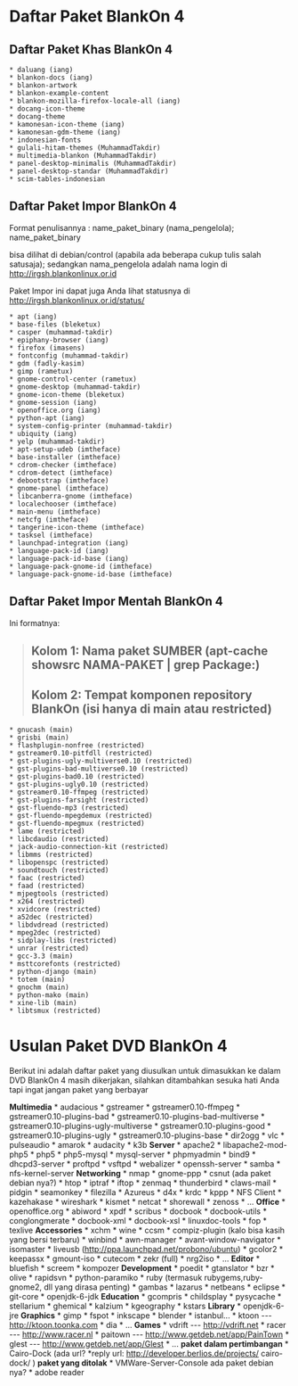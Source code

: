 # Daftar Paket BlankOn 4

## Daftar Paket Khas BlankOn 4
    * daluang (iang)
    * blankon-docs (iang)
    * blankon-artwork
    * blankon-example-content
    * blankon-mozilla-firefox-locale-all (iang)
    * docang-icon-theme
    * docang-theme
    * kamonesan-icon-theme (iang)
    * kamonesan-gdm-theme (iang)
    * indonesian-fonts
    * gulali-hitam-themes (MuhammadTakdir)
    * multimedia-blankon (MuhammadTakdir)
    * panel-desktop-minimalis (MuhammadTakdir)
    * panel-desktop-standar (MuhammadTakdir)
    * scim-tables-indonesian

## Daftar Paket Impor BlankOn 4
Format penulisannya : name_paket_binary (nama_pengelola); name_paket_binary

bisa dilihat di debian/control (apabila ada beberapa cukup tulis salah satusaja); sedangkan nama_pengelola adalah nama login di ​http://irgsh.blankonlinux.or.id

Paket Impor ini dapat juga Anda lihat statusnya di ​http://irgsh.blankonlinux.or.id/status/

    * apt (iang)
    * base-files (bleketux)
    * casper (muhammad-takdir)
    * epiphany-browser (iang)
    * firefox (imasens)
    * fontconfig (muhammad-takdir)
    * gdm (fadly-kasim)
    * gimp (rametux)
    * gnome-control-center (rametux)
    * gnome-desktop (muhammad-takdir)
    * gnome-icon-theme (bleketux)
    * gnome-session (iang)
    * openoffice.org (iang)
    * python-apt (iang)
    * system-config-printer (muhammad-takdir)
    * ubiquity (iang)
    * yelp (muhammad-takdir)
    * apt-setup-udeb (imtheface)
    * base-installer (imtheface)
    * cdrom-checker (imtheface)
    * cdrom-detect (imtheface)
    * debootstrap (imtheface)
    * gnome-panel (imtheface)
    * libcanberra-gnome (imtheface)
    * localechooser (imtheface)
    * main-menu (imtheface)
    * netcfg (imtheface)
    * tangerine-icon-theme (imtheface)
    * tasksel (imtheface)
    * launchpad-integration (iang)
    * language-pack-id (iang)
    * language-pack-id-base (iang)
    * language-pack-gnome-id (imtheface)
    * language-pack-gnome-id-base (imtheface)

## Daftar Paket Impor Mentah BlankOn 4

Ini formatnya:
> ## Kolom 1: Nama paket SUMBER (apt-cache showsrc NAMA-PAKET | grep Package:)
> ## Kolom 2: Tempat komponen repository BlankOn (isi hanya di main atau restricted)
    * gnucash (main)
    * grisbi (main)
    * flashplugin-nonfree (restricted)
    * gstreamer0.10-pitfdll (restricted)
    * gst-plugins-ugly-multiverse0.10 (restricted)
    * gst-plugins-bad-multiverse0.10 (restricted)
    * gst-plugins-bad0.10 (restricted)
    * gst-plugins-ugly0.10 (restricted)
    * gstreamer0.10-ffmpeg (restricted)
    * gst-plugins-farsight (restricted)
    * gst-fluendo-mp3 (restricted)
    * gst-fluendo-mpegdemux (restricted)
    * gst-fluendo-mpegmux (restricted)
    * lame (restricted)
    * libcdaudio (restricted)
    * jack-audio-connection-kit (restricted)
    * libmms (restricted)
    * libopenspc (restricted)
    * soundtouch (restricted)
    * faac (restricted)
    * faad (restricted)
    * mjpegtools (restricted)
    * x264 (restricted)
    * xvidcore (restricted)
    * a52dec (restricted)
    * libdvdread (restricted)
    * mpeg2dec (restricted)
    * sidplay-libs (restricted)
    * unrar (restricted)
    * gcc-3.3 (main)
    * msttcorefonts (restricted)
    * python-django (main)
    * totem (main)
    * gnochm (main)
    * python-mako (main)
    * xine-lib (main)
    * libtsmux (restricted)

# Usulan Paket DVD BlankOn 4

Berikut ini adalah daftar paket yang diusulkan untuk dimasukkan ke dalam DVD BlankOn 4 masih dikerjakan, silahkan ditambahkan sesuka hati Anda tapi ingat jangan paket yang berbayar

**Multimedia**
    * audacious
    * gstreamer
    * gstreamer0.10-ffmpeg
    * gstreamer0.10-plugins-bad
    * gstreamer0.10-plugins-bad-multiverse
    * gstreamer0.10-plugins-ugly-multiverse
    * gstreamer0.10-plugins-good
    * gstreamer0.10-plugins-ugly
    * gstreamer0.10-plugins-base
    * dir2ogg
    * vlc
    * pulseaudio
    * amarok
    * audacity
    * k3b
**Server**
    * apache2
    * libapache2-mod-php5
    * php5
    * php5-mysql
    * mysql-server
    * phpmyadmin
    * bind9
    * dhcpd3-server
    * proftpd
    * vsftpd
    * webalizer
    * openssh-server
    * samba
    * nfs-kernel-server
**Networking**
    * nmap
    * gnome-ppp
    * csnut (ada paket debian nya?)
    * htop
    * iptraf
    * iftop
    * zenmaq
    * thunderbird
    * claws-mail
    * pidgin
    * seamonkey
    * filezilla
    * Azureus
    * d4x
    * krdc
    * kppp
    * NFS Client
    * kazehakase
    * wireshark
    * kismet
    * netcat
    * shorewall
    * zenoss
    * ...
**Office**
    * openoffice.org
    * abiword
    * xpdf
    * scribus
    * docbook
    * docbook-utils
    * conglongmerate
    * docbook-xml
    * docbook-xsl
    * linuxdoc-tools
    * fop
    * texlive
**Accessories**
    * xchm
    * wine
    * ccsm
    * compiz-plugin (kalo bisa kasih yang bersi terbaru)
    * winbind
    * awn-manager
    * avant-window-navigator
    * isomaster
    * liveusb (​http://ppa.launchpad.net/probono/ubuntu)
    * gcolor2
    * keepassx
    * gmount-iso
    * cutecom
    * zekr (full)
    * nrg2iso
    * ...
**Editor**
    * bluefish
    * screem
    * kompozer
**Development**
    * poedit
    * gtanslator
    * bzr
    * olive
    * rapidsvn
    * python-paramiko
    * ruby (termasuk rubygems,ruby-gnome2, dll yang dirasa penting)
    * gambas
    * lazarus
    * netbeans
    * eclipse
    * git-core
    * openjdk-6-jdk
**Education**
    * gcompris
    * childsplay
    * pysycache
    * stellarium
    * ghemical
    * kalzium
    * kgeography
    * kstars
**Library**
    * openjdk-6-jre
**Graphics**
    * gimp
    * fspot
    * inkscape
    * blender
    * istanbul...
    * ktoon --- ​http://ktoon.toonka.com
    * dia
    * ...
**Games**
    * vdrift --- ​http://vdrift.net
    * racer --- ​http://www.racer.nl
    * paitown --- ​http://www.getdeb.net/app/PainTown
    * glest --- ​http://www.getdeb.net/app/Glest
    * ...
**paket dalam pertimbangan**
    * Cairo-Dock (ada url? *reply url: ​http://developer.berlios.de/projects/
      cairo-dock/ )
**paket yang ditolak**
    * VMWare-Server-Console ada paket debian nya?
    * adobe reader

